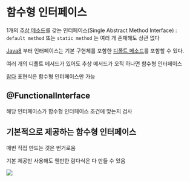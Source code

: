 # 함수형 인터페이스
1개의 [추상 메소드](Abstract_Method)를 갖는 인터페이스(Single Abstract Method Interface) : `default method` 또는 `static method` 는 여러 개 존재해도 상관 없다

[Java8](Java8.md) 부터 인터페이스는 기본 구현체를 포함한 [디폴트 메소드](Default_Method)를 포함할 수 있다.

여러 개의 디폴트 메서드가 있어도 추상 메서드가 오직 하나면 함수형 인터페이스

[람다](Lambda) 표현식은 함수형 인터페이스만 가능

## @FunctionalInterface
해당 인터페이스가 함수형 인터페이스 조건에 맞는지 검사

## 기본적으로 제공하는 함수형 인터페이스
매번 직접 만드는 것은 번거로움

기본 제공만 사용해도 웬만한 람다식은 다 만들 수 있음 

![](https://i.imgur.com/lMOxmtX.png)
